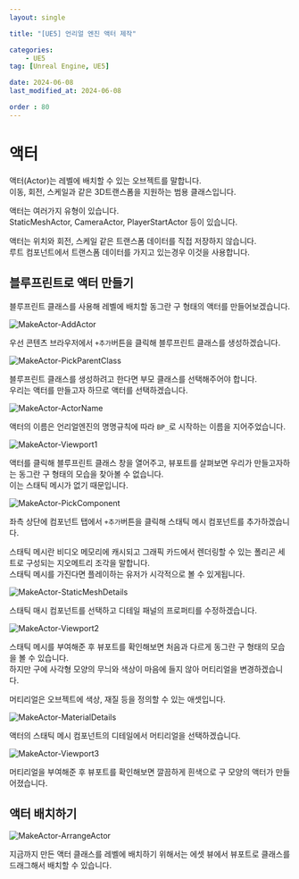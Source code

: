 ```yaml
---
layout: single

title: "[UE5] 언리얼 엔진 액터 제작"

categories:
    - UE5
tag: [Unreal Engine, UE5]

date: 2024-06-08
last_modified_at: 2024-06-08

order : 80
---
```


# 액터

액터(Actor)는 레벨에 배치할 수 있는 오브젝트를 말합니다.  
이동, 회전, 스케일과 같은 3D트랜스폼을 지원하는 범용 클래스입니다.

액터는 여러가지 유형이 있습니다.  
StaticMeshActor, CameraActor, PlayerStartActor 등이 있습니다.

액터는 위치와 회전, 스케일 같은 트랜스폼 데이터를 직접 저장하지 않습니다.  
루트 컴포넌트에서 트랜스폼 데이터를 가지고 있는경우 이것을 사용합니다.

## 블루프린트로 액터 만들기

블루프린트 클래스를 사용해 레벨에 배치할 동그란 구 형태의 액터를 만들어보겠습니다.

![MakeActor-AddActor]({{site.url}}/images/ue5/ue5/2024-06-08-MakeActor/MakeActor-AddActor.PNG)

우선 콘텐츠 브라우저에서 `+추가`버튼을 클릭해 블루프린트 클래스를 생성하겠습니다.

![MakeActor-PickParentClass]({{site.url}}/images/ue5/ue5/2024-06-08-MakeActor/MakeActor-PickParentClass.PNG)

블루프린트 클래스를 생성하려고 한다면 부모 클래스를 선택해주어야 합니다.  
우리는 액터를 만들고자 하므로 액터를 선택하겠습니다.

![MakeActor-ActorName]({{site.url}}/images/ue5/ue5/2024-06-08-MakeActor/MakeActor-ActorName.PNG)

액터의 이름은 언리얼엔진의 명명규칙에 따라 `BP_`로 시작하는 이름을 지어주었습니다.

![MakeActor-Viewport1]({{site.url}}/images/ue5/ue5/2024-06-08-MakeActor/MakeActor-Viewport1.PNG)

액터를 클릭해 블루프린트 클래스 창을 열어주고, 뷰포트를 살펴보면 우리가 만들고자하는 동그란 구 형태의 모습을 찾아볼 수 없습니다.  
이는 스태틱 메시가 없기 때문입니다.

![MakeActor-PickComponent]({{site.url}}/images/ue5/ue5/2024-06-08-MakeActor/MakeActor-PickComponent.PNG)

좌측 상단에 컴포넌트 탭에서 `+추가`버튼을 클릭해 스태틱 메시 컴포넌트를 추가하겠습니다.

스태틱 메시란 비디오 메모리에 캐시되고 그래픽 카드에서 렌더링할 수 있는 폴리곤 세트로 구성되는 지오메트리 조각을 말합니다.  
스태틱 메시를 가진다면 플레이하는 유저가 시각적으로 볼 수 있게됩니다.

![MakeActor-StaticMeshDetails]({{site.url}}/images/ue5/ue5/2024-06-08-MakeActor/MakeActor-StaticMeshDetails.PNG)

스태틱 매시 컴포넌트를 선택하고 디테일 패널의 프로퍼티를 수정하겠습니다.  

![MakeActor-Viewport2]({{site.url}}/images/ue5/ue5/2024-06-08-MakeActor/MakeActor-Viewport2.PNG)

스태틱 메시를 부여해준 후 뷰포트를 확인해보면 처음과 다르게 동그란 구 형태의 모습을 볼 수 있습니다.  
하지만 구에 사각형 모양의 무늬와 색상이 마음에 들지 않아 머티리얼을 변경하겠습니다.

머티리얼은 오브젝트에 색상, 재질 등을 정의할 수 있는 애셋입니다.

![MakeActor-MaterialDetails]({{site.url}}/images/ue5/ue5/2024-06-08-MakeActor/MakeActor-MaterialDetails.PNG)

액터의 스태틱 메시 컴포넌트의 디테일에서 머티리얼을 선택하겠습니다.

![MakeActor-Viewport3]({{site.url}}/images/ue5/ue5/2024-06-08-MakeActor/MakeActor-Viewport3.PNG)

머티리얼을 부여해준 후 뷰포트를 확인해보면 깔끔하게 흰색으로 구 모양의 액터가 만들어졌습니다.

## 액터 배치하기

![MakeActor-ArrangeActor]({{site.url}}/images/ue5/ue5/2024-06-08-MakeActor/MakeActor-ArrangeActor.PNG)

지금까지 만든 액터 클래스를 레벨에 배치하기 위해서는 에셋 뷰에서 뷰포트로 클래스를 드래그해서 배치할 수 있습니다.